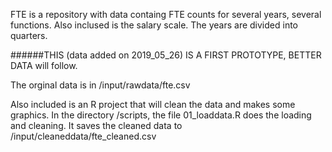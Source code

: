 FTE is a repository with data containg FTE counts for several years, several functions.
Also inclused is the salary scale.
The years are divided into quarters.

######THIS (data added on 2019_05_26) IS A FIRST PROTOTYPE, BETTER DATA will follow.

The orginal data is in /input/rawdata/fte.csv

Also included is an R project that will clean the data and makes some graphics.
In the directory /scripts, the file 01_loaddata.R does the loading and cleaning.
It saves the cleaned data to /input/cleaneddata/fte_cleaned.csv
